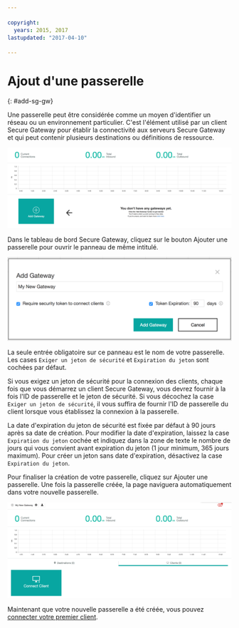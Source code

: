 ```yaml
---

copyright:
  years: 2015, 2017
lastupdated: "2017-04-10"

---
```


# Ajout d'une passerelle
{: #add-sg-gw}

Une passerelle peut être considérée comme un moyen d'identifier un réseau ou un environnement particulier.  C'est l'élément utilisé par un client Secure Gateway pour établir la connectivité aux serveurs Secure Gateway et qui peut contenir plusieurs destinations ou définitions de ressource.

![Tableau de bord Secure Gateway](./images/newDashboard.png?raw=true "Tableau de bord Secure Gateway")

Dans le tableau de bord Secure Gateway, cliquez sur le bouton Ajouter une passerelle pour ouvrir le panneau de même intitulé.

![Ajouter une passerelle](./images/addGateway.png?raw=true "Ajouter une passerelle")

La seule entrée obligatoire sur ce panneau est le nom de votre passerelle.  Les cases `Exiger un jeton de sécurité` et `Expiration du jeton` sont cochées par défaut.

Si vous exigez un jeton de sécurité pour la connexion des clients, chaque fois que vous démarrez un client Secure Gateway, vous devrez fournir à la fois l'ID de passerelle et le jeton de sécurité.  Si vous décochez la case `Exiger un jeton de sécurité`, il vous suffira de fournir l'ID de passerelle du client lorsque vous établissez la connexion à la passerelle.

La date d'expiration du jeton de sécurité est fixée par défaut à 90 jours après sa date de création.  Pour modifier la date d'expiration, laissez la case `Expiration du jeton` cochée et indiquez dans la zone de texte le nombre de jours qui vous convient avant expiration du jeton (1 jour minimum, 365 jours maximum).  Pour créer un jeton sans date d'expiration, désactivez la case `Expiration du jeton`.  

Pour finaliser la création de votre passerelle, cliquez sur Ajouter une passerelle.  Une fois la passerelle créée, la page naviguera automatiquement dans votre nouvelle passerelle.

![Nouvelle passerelle](./images/newGateway.png?raw=true "Nouvelle passerelle")

Maintenant que votre nouvelle passerelle a été créée, vous pouvez [connecter votre premier client](/docs/services/SecureGateway?topic=securegateway-add-client).
